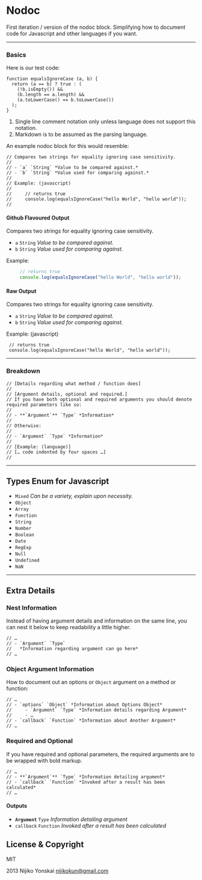 # Nodoc

First iteration / version of the nodoc block. Simplifying how to document code for Javascript and other languages if you want.

***

### Basics

Here is our test code:

```
function equalsIgnoreCase (a, b) {
  return (a == b) ? true : (
    (!b.isEmpty()) && 
    (b.length == a.length) && 
    (a.toLowerCase() == b.toLowerCase())
  );
}
```

1. Single line comment notation only unless language does not support this notation.
2. Markdown is to be assumed as the parsing language.

An example nodoc block for this would resemble:

```
// Compares two strings for equality ignoring case sensitivity.
//
// - `a` `String` *Value to be compared against.*
// - `b` `String` *Value used for comparing against.*
//
// Example: (javascript)
//
//     // returns true
//     console.log(equalsIgnoreCase("hello World", "hello world"));
//
```

#### Github Flavoured Output

Compares two strings for equality ignoring case sensitivity.

- `a` `String` *Value to be compared against.*
- `b` `String` *Value used for comparing against.*

Example:

```javascript
     // returns true
     console.log(equalsIgnoreCase("hello World", "hello world"));
```

#### Raw Output

Compares two strings for equality ignoring case sensitivity.

- `a` `String` *Value to be compared against.*
- `b` `String` *Value used for comparing against.*

Example: (javascript)

     // returns true
     console.log(equalsIgnoreCase("hello World", "hello world"));
     
***

### Breakdown

```
// [Details regarding what method / function does]
//
// [Argument details, optional and required.]
// If you have both optional and required arguments you should denote required parameters like so:
//
// - **`Argument`** `Type` *Information*
//
// Otherwise:
// 
// - `Argument` `Type` *Information*
//
// [Example: (language)]
// [… code indented by four spaces …]
//
```

***

## Types Enum for Javascript

- `Mixed` *Can be a variety, explain upon necessity.*
- `Object`
- `Array`
- `Function`
- `String`
- `Number`
- `Boolean`
- `Date`
- `RegExp`
- `Null`
- `Undefined`
- `NaN`

***

## Extra Details

### Nest Information

Instead of having argument details and information on the same line, you can nest it below to keep readability a little higher.

```
// …
// - `Argument` `Type`
//   *Information regarding argument can go here*
// …
```

### Object Argument Information

How to document out an options or `Object` argument on a method or function:

```
// …
// - `options` `Object` *Information about Options Object*
//     - `Argument` `Type` *Information details regarding Argument*
//     - …
// - `callback` `Function` *Information about Another Argument*
// …
```

### Required and Optional

If you have required and optional parameters, the required arguments are to be wrapped with bold markup.

```
// … 
// - **`Argument`** `Type` *Information detailing argument*
// - `callback` `Function` *Invoked after a result has been calculated*
// … 
```

#### Outputs

- **`Argument`** `Type` *Information detailing argument*
- `callback` `Function` *Invoked after a result has been calculated*

## License & Copyright

MIT

2013 Nijiko Yonskai <nijikokun@gmail.com>

